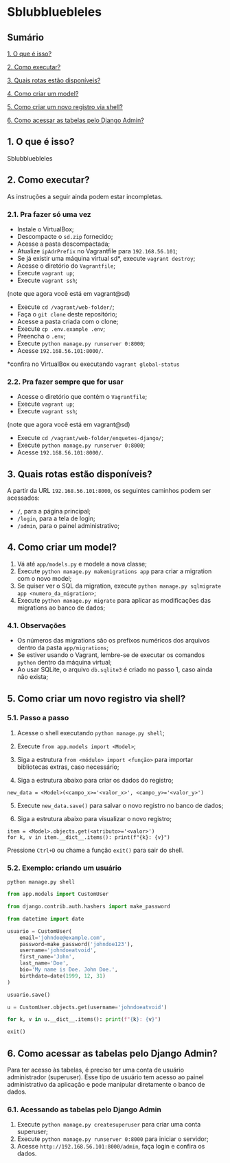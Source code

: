 # Sblubbluebleles

## Sumário

[1. O que é isso?](#o-que-e-isso)

[2. Como executar?](#como-executar)

[3. Quais rotas estão disponíveis?](#quais-rotas)

[4. Como criar um model?](#criar-model)

[5. Como criar um novo registro via shell?](#criar-registro)

[6. Como acessar as tabelas pelo Django Admin?](#acessar-tabelas)

<a id="o-que-e-isso"></a>
## 1. O que é isso?

Sblubbluebleles

<a id="como-executar"></a>
## 2. Como executar?

As instruções a seguir ainda podem estar incompletas.

### 2.1. Pra fazer só uma vez

- Instale o VirtualBox;
- Descompacte o `sd.zip` fornecido;
- Acesse a pasta descompactada;
- Atualize `ipAdrPrefix` no Vagrantfile para `192.168.56.101`;
- Se já existir uma máquina virtual sd*, execute `vagrant destroy`;
- Acesse o diretório do `Vagrantfile`;
- Execute `vagrant up`;
- Execute `vagrant ssh`;

(note que agora você está em vagrant@sd)

- Execute `cd /vagrant/web-folder/`;
- Faça o `git clone` deste repositório;
- Acesse a pasta criada com o clone;
- Execute `cp .env.example .env`;
- Preencha o `.env`;
- Execute `python manage.py runserver 0:8000`;
- Acesse `192.168.56.101:8000/`.

*confira no VirtualBox ou executando `vagrant global-status`

### 2.2. Pra fazer sempre que for usar

- Acesse o diretório que contém o `Vagrantfile`;
- Execute `vagrant up`;
- Execute `vagrant ssh`;

(note que agora você está em vagrant@sd)

- Execute `cd /vagrant/web-folder/enquetes-django/`;
- Execute `python manage.py runserver 0:8000`;
- Acesse `192.168.56.101:8000/`.

<a id="quais-rotas"></a>
## 3. Quais rotas estão disponíveis?

A partir da URL `192.168.56.101:8000`, os seguintes caminhos podem ser acessados:

- `/`, para a página principal;
- `/login`, para a tela de login;
- `/admin`, para o painel administrativo;

<a id="criar-model"></a>
## 4. Como criar um model?

1. Vá até `app/models.py` e modele a nova classe;
2. Execute `python manage.py makemigrations app` para criar a migration com o novo model;
3. Se quiser ver o SQL da migration, execute `python manage.py sqlmigrate app <numero_da_migration>`;
4. Execute `python manage.py migrate` para aplicar as modificações das migrations ao banco de dados;

### 4.1. Observações

- Os números das migrations são os prefixos numéricos dos arquivos dentro da pasta `app/migrations`;
- Se estiver usando o Vagrant, lembre-se de executar os comandos `python` dentro da máquina virtual;
- Ao usar SQLite, o arquivo `db.sqlite3` é criado no passo 1, caso ainda não exista;

<a id="criar-registro"></a>
## 5. Como criar um novo registro via shell?

### 5.1. Passo a passo

1. Acesse o shell executando `python manage.py shell`;

2. Execute `from app.models import <Model>`;

3. Siga a estrutura `from <módulo> import <função>` para importar bibliotecas extras, caso necessário;

4. Siga a estrutura abaixo para criar os dados do registro;
```
new_data = <Model>(<campo_x>='<valor_x>', <campo_y>='<valor_y>')
```

5. Execute `new_data.save()` para salvar o novo registro no banco de dados;

6. Siga a estrutura abaixo para visualizar o novo registro;
```
item = <Model>.objects.get(<atributo>='<valor>')
for k, v in item.__dict__.items(): print(f"{k}: {v}")
```

Pressione `Ctrl+D` ou chame a função `exit()` para sair do shell.

### 5.2. Exemplo: criando um usuário

```shell
python manage.py shell
```

```python
from app.models import CustomUser
```

```python
from django.contrib.auth.hashers import make_password
```

```python
from datetime import date
```

```python
usuario = CustomUser(
    email='johndoe@example.com',
    password=make_password('johndoe123'),
    username='johndoeatvoid',
    first_name='John',
    last_name='Doe',
    bio='My name is Doe. John Doe.',
    birthdate=date(1999, 12, 31)
)
```

```python
usuario.save()
```

```python
u = CustomUser.objects.get(username='johndoeatvoid')
```

```python
for k, v in u.__dict__.items(): print(f"{k}: {v}")
```

```python
exit()
```

<a id="acessar-tabelas"></a>
## 6. Como acessar as tabelas pelo Django Admin?

Para ter acesso às tabelas, é preciso ter uma conta de usuário administrador (superuser). Esse tipo de usuário tem acesso ao painel administrativo da aplicação e pode manipular diretamente o banco de dados.

### 6.1. Acessando as tabelas pelo Django Admin

1. Execute `python manage.py createsuperuser` para criar uma conta superuser;
2. Execute `python manage.py runserver 0:8000` para iniciar o servidor;
3. Acesse `http://192.168.56.101:8000/admin`, faça login e confira os dados.